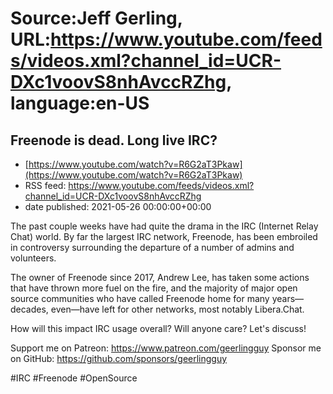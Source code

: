 # Source:Jeff Gerling, URL:https://www.youtube.com/feeds/videos.xml?channel_id=UCR-DXc1voovS8nhAvccRZhg, language:en-US

## Freenode is dead. Long live IRC?
 - [https://www.youtube.com/watch?v=R6G2aT3Pkaw](https://www.youtube.com/watch?v=R6G2aT3Pkaw)
 - RSS feed: https://www.youtube.com/feeds/videos.xml?channel_id=UCR-DXc1voovS8nhAvccRZhg
 - date published: 2021-05-26 00:00:00+00:00

The past couple weeks have had quite the drama in the IRC (Internet Relay Chat) world. By far the largest IRC network, Freenode, has been embroiled in controversy surrounding the departure of a number of admins and volunteers.

The owner of Freenode since 2017, Andrew Lee, has taken some actions that have thrown more fuel on the fire, and the majority of major open source communities who have called Freenode home for many years—decades, even—have left for other networks, most notably Libera.Chat.

How will this impact IRC usage overall? Will anyone care? Let's discuss!

Support me on Patreon: https://www.patreon.com/geerlingguy
Sponsor me on GitHub: https://github.com/sponsors/geerlingguy

#IRC #Freenode #OpenSource


